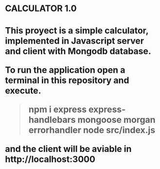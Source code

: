 <h1>CALCULATOR 1.0<h1>

This proyect is a simple calculator, implemented in Javascript server and client with Mongodb database.

To run the application open a terminal in this repository and execute.
 
 >npm i express express-handlebars mongoose morgan errorhandler 
 >node src/index.js

and the client will be aviable in http://localhost:3000




